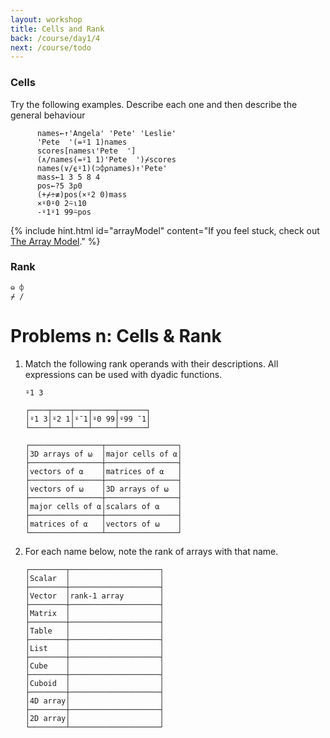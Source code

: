 ```yaml
---
layout: workshop
title: Cells and Rank
back: /course/day1/4
next: /course/todo
---
```


### Cells

Try the following examples. Describe each one and then describe the general behaviour 

```APL
      names←↑'Angela' 'Pete' 'Leslie'
      'Pete  '(=⍤1 1)names
      scores[names⍳'Pete  ']
      (∧/names(=⍤1 1)'Pete  ')⌿scores
      names(∨/⍷⍤1)(⊃⌽⍴names)↑'Pete'
      mass←1 3 5 8 4
      pos←?5 3⍴0
      (+⌿÷≢)pos(×⍤2 0)mass
      ×⍤0⍤0 2⍨⍳10
      -⍤1⍤1 99⍨pos
```

{% include hint.html id="arrayModel" content="If you feel stuck, check out <a target=_blank href='/course/day1/arraymodel'>The Array Model</a>." %}

### Rank

```APL
⊖ ⌽
⌿ /
```

# Problems n: Cells & Rank
1. Match the following rank operands with their descriptions. All expressions can be used with dyadic functions.


    `⍤1 3`

    ```APL
    ┌────┬────┬───┬─────┬──────┐
    │⍤1 3│⍤2 1│⍤¯1│⍤0 99│⍤99 ¯1│
    └────┴────┴───┴─────┴──────┘

    ┌────────────────┬────────────────┐
    │3D arrays of ⍵  │major cells of ⍺│
    ├────────────────┼────────────────┤
    │vectors of ⍺    │matrices of ⍺   │
    ├────────────────┼────────────────┤
    │vectors of ⍵    │3D arrays of ⍵  │
    ├────────────────┼────────────────┤
    │major cells of ⍺│scalars of ⍺    │
    ├────────────────┼────────────────┤
    │matrices of ⍺   │vectors of ⍵    │
    └────────────────┴────────────────┘
    ```

1. For each name below, note the rank of arrays with that name.

    ```APL
    ┌────────┬────────────────────┐
    │Scalar  │                    │
    ├────────┼────────────────────┤
    │Vector  │rank-1 array        │
    ├────────┼────────────────────┤
    │Matrix  │                    │
    ├────────┼────────────────────┤
    │Table   │                    │
    ├────────┼────────────────────┤
    │List    │                    │
    ├────────┼────────────────────┤
    │Cube    │                    │
    ├────────┼────────────────────┤
    │Cuboid  │                    │
    ├────────┼────────────────────┤
    │4D array│                    │
    ├────────┼────────────────────┤
    │2D array│                    │
    └────────┴────────────────────┘
    ```
